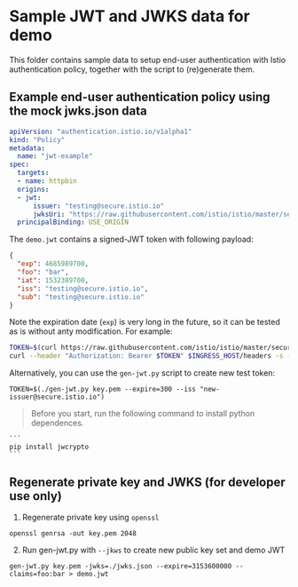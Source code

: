 # Sample JWT and JWKS data for demo

This folder contains sample data to setup end-user authentication with Istio authentication policy, together with the script to (re)generate them.

## Example end-user authentication policy using the mock jwks.json data

```yaml
apiVersion: "authentication.istio.io/v1alpha1"
kind: "Policy"
metadata:
  name: "jwt-example"
spec:
  targets:
  - name: httpbin
  origins:
  - jwt:
      issuer: "testing@secure.istio.io"
      jwksUri: "https://raw.githubusercontent.com/istio/istio/master/security/tools/jwt/samples/jwks.json"
  principalBinding: USE_ORIGIN
```

The `demo.jwt` contains a signed-JWT token with following payload:

```json
{
  "exp": 4685989700,
  "foo": "bar",
  "iat": 1532389700,
  "iss": "testing@secure.istio.io",
  "sub": "testing@secure.istio.io"
}
```

Note the expiration date (`exp`) is very long in the future, so it can be tested as is without anty modification. For example:

```bash
TOKEN=$(curl https://raw.githubusercontent.com/istio/istio/master/security/tools/jwt/samples/demo.jwt -s)
curl --header "Authorization: Bearer $TOKEN" $INGRESS_HOST/headers -s -o /dev/null -w "%{http_code}\n"
```

Alternatively, you can use the `gen-jwt.py` script to create new test token:

```
TOKEN=$(./gen-jwt.py key.pem --expire=300 --iss "new-issuer@secure.istio.io")
```

> Before you start, run the following command to install python dependences.

    ```
    pip install jwcrypto
    ```

## Regenerate private key and JWKS (for developer use only)

1. Regenerate private key using `openssl`

```
openssl genrsa -out key.pem 2048
```

2. Run gen-jwt.py with `--jkws` to create new public key set and demo JWT

```
gen-jwt.py key.pem -jwks=./jwks.json --expire=3153600000 --claims=foo:bar > demo.jwt
```